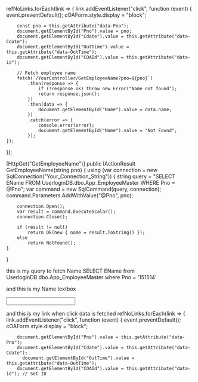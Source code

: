 refNoLinks.forEach(link => {
    link.addEventListener("click", function (event) {
        event.preventDefault();
        cOAForm.style.display = "block";

        const pno = this.getAttribute("data-Pno");
        document.getElementById("Pno").value = pno;
        document.getElementById("Cdate").value = this.getAttribute("data-Cdate");
        document.getElementById("OutTime").value = this.getAttribute("data-OutTime");
        document.getElementById("COAId").value = this.getAttribute("data-id");

        // Fetch employee name
        fetch(`/YourController/GetEmployeeName?pno=${pno}`)
            .then(response => {
                if (!response.ok) throw new Error("Name not found");
                return response.json();
            })
            .then(data => {
                document.getElementById("Name").value = data.name;
            })
            .catch(error => {
                console.error(error);
                document.getElementById("Name").value = "Not Found";
            });
    });
});

[HttpGet("GetEmployeeName")]
public IActionResult GetEmployeeName(string pno)
{
    using (var connection = new SqlConnection("Your_Connection_String"))
    {
        string query = "SELECT EName FROM UserloginDB.dbo.App_EmployeeMaster WHERE Pno = @Pno";
        var command = new SqlCommand(query, connection);
        command.Parameters.AddWithValue("@Pno", pno);
        
        connection.Open();
        var result = command.ExecuteScalar();
        connection.Close();

        if (result != null)
            return Ok(new { name = result.ToString() });
        else
            return NotFound();
    }
}





 this is my query to fetch Name 
SELECT EName from UserloginDB.dbo.App_EmployeeMaster where Pno = '151514'

and this is my Name textbox
<div class="col-sm-2">
<input class="form-control form-control-sm" id="Name" value="" type="text" readonly>
</div>


and this is my link when click data is fetched 
refNoLinks.forEach(link => {
    link.addEventListener("click", function (event) {
        event.preventDefault();
        cOAForm.style.display = "block";

        document.getElementById("Pno").value = this.getAttribute("data-Pno");
        document.getElementById("Cdate").value = this.getAttribute("data-Cdate");
          document.getElementById("OutTime").value = this.getAttribute("data-OutTime");
        document.getElementById("COAId").value = this.getAttribute("data-id"); // Set ID
